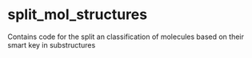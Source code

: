 # split_mol_structures
Contains code for the split an classification of molecules based on their smart key in substructures
